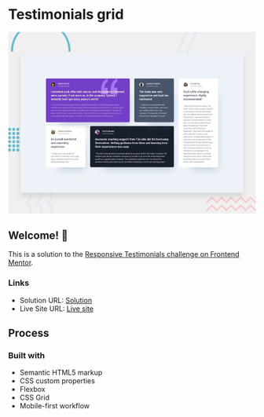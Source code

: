 # Testimonials grid

![Design preview for the Testimonials grid coding challenge](./design/desktop-preview.jpg)

## Welcome! 👋

This is a solution to the [Responsive Testimonials challenge on Frontend Mentor](https://www.frontendmentor.io/learning-paths/building-responsive-layouts--z1qCXVqkD/steps/66afb836e2150da4c47654d4/challenge/start).

### Links

- Solution URL: [Solution](https://github.com/SirTebz/testimonials)
- Live Site URL: [Live site](https://sirtebz.github.io/testimonials/)

## Process

### Built with

- Semantic HTML5 markup
- CSS custom properties
- Flexbox
- CSS Grid
- Mobile-first workflow

